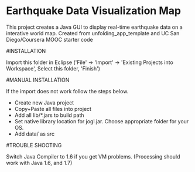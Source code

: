 # Earthquake Data Visualization Map

This project creates a Java GUI to display real-time earthquake data on a interative world map.
Created from unfolding_app_template and UC San Diego/Coursera MOOC starter code



#INSTALLATION

Import this folder in Eclipse ('File' -> 'Import' -> 'Existing Projects into
Workspace', Select this folder, 'Finish')


#MANUAL INSTALLATION

If the import does not work follow the steps below.

- Create new Java project
- Copy+Paste all files into project
- Add all lib/*.jars to build path
- Set native library location for jogl.jar. Choose appropriate folder for your OS.
- Add data/ as src


#TROUBLE SHOOTING

Switch Java Compiler to 1.6 if you get VM problems. (Processing should work with Java 1.6, and 1.7)




